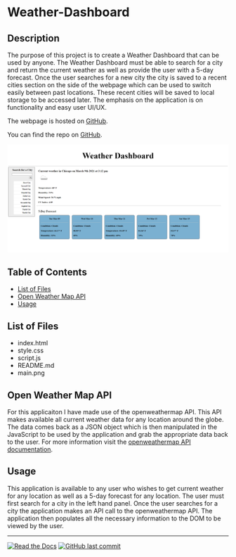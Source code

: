 # Weather-Dashboard
## Description 

The purpose of this project is to create a Weather Dashboard that can be used by anyone. The Weather Dashboard must be able to search for a city and return the current weather as well as provide the user with a 5-day forecast. Once the user searches for a new city the city is saved to a recent cities section on the side of the webpage which can be used to switch easily between past locations. These recent cities will be saved to local storage to be accessed later. The emphasis on the application is on functionality and easy user UI/UX. 


The webpage is hosted on [GitHub](https://rconat.github.io/Weather-Dashboard/).

You can find the repo on [GitHub](https://github.com/Rconat/Weather-Dashboard).

![Website Layout](/assets/main.png)

## Table of Contents

* [List of Files](#List-of-Files)
* [Open Weather Map API](#Open-Weather-Map-API)
* [Usage](#usage)

## List of Files

<ul>
    <li>index.html</li>
    <li>style.css</li>
    <li>script.js</li>
    <li>README.md</li>
    <li>main.png</li>
</ul>

## Open Weather Map API

For this applicaiton I have made use of the openweathermap API. This API makes available all current weather data for any location around the globe. The data comes back as a JSON object which is then manipulated in the JavaScript to be used by the application and grab the appropriate data back to the user. For more information visit the [openweathermap API documentation](https://openweathermap.org/).

## Usage 

This application is available to any user who wishes to get current weather for any location as well as a 5-day forecast for any location. The user must first search for a city in the left hand panel. Once the user searches for a city the application makes an API call to the openweathermap API. The application then populates all the necessary information to the DOM to be viewed by the user. 

---

[![Read the Docs](https://readthedocs.org/projects/yt2mp3/badge/?version=latest)](https://yt2mp3.readthedocs.io/en/latest/?badge=latest)
[![GitHub last commit](https://img.shields.io/github/last-commit/google/skia.svg?style=flat)]()